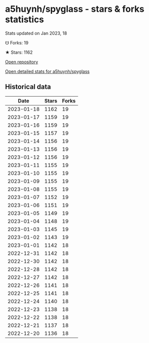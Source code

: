 # a5huynh/spyglass - stars & forks statistics

Stats updated on Jan 2023, 18

☋ Forks: 19

★ Stars: 1162

[Open repository](https://github.com/a5huynh/spyglass)

[Open detailed stats for a5huynh/spyglass](https://reviewgithub.com/rep/a5huynh/spyglass)

## Historical data
| Date | Stars | Forks |
|------|-------|-------|
| 2023-01-18 | 1162 | 19 | 
| 2023-01-17 | 1159 | 19 | 
| 2023-01-16 | 1159 | 19 | 
| 2023-01-15 | 1157 | 19 | 
| 2023-01-14 | 1156 | 19 | 
| 2023-01-13 | 1156 | 19 | 
| 2023-01-12 | 1156 | 19 | 
| 2023-01-11 | 1155 | 19 | 
| 2023-01-10 | 1155 | 19 | 
| 2023-01-09 | 1155 | 19 | 
| 2023-01-08 | 1155 | 19 | 
| 2023-01-07 | 1152 | 19 | 
| 2023-01-06 | 1151 | 19 | 
| 2023-01-05 | 1149 | 19 | 
| 2023-01-04 | 1148 | 19 | 
| 2023-01-03 | 1145 | 19 | 
| 2023-01-02 | 1143 | 19 | 
| 2023-01-01 | 1142 | 18 | 
| 2022-12-31 | 1142 | 18 | 
| 2022-12-30 | 1142 | 18 | 
| 2022-12-28 | 1142 | 18 | 
| 2022-12-27 | 1142 | 18 | 
| 2022-12-26 | 1141 | 18 | 
| 2022-12-25 | 1141 | 18 | 
| 2022-12-24 | 1140 | 18 | 
| 2022-12-23 | 1138 | 18 | 
| 2022-12-22 | 1138 | 18 | 
| 2022-12-21 | 1137 | 18 | 
| 2022-12-20 | 1136 | 18 | 

